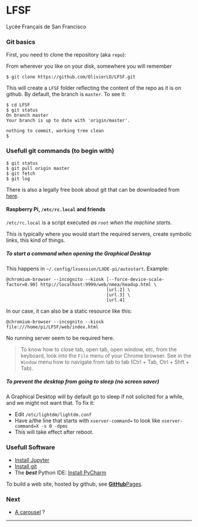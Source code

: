 # LFSF
Lycée Français de San Francisco

### Git basics
First, you need to clone the repository (aka `repo`):

From wherever you like on your disk, somewhere you will remember
```
$ git clone https://github.com/OlivierLD/LFSF.git
```
This will create a `LFSF` folder reflecting the content of the repo as it is on github.
By default, the branch is `master`. To see it:
```
$ cd LFSF
$ git status
On branch master
Your branch is up to date with 'origin/master'.

nothing to commit, working tree clean
$
``` 

### Usefull git commands (to begin with)
```
$ git status
$ git pull origin master
$ git fetch
$ git log
```

There is also a legally free book about git that can be downloaded from [here](https://git-scm.com/book/en/v2).

#### Raspberry Pi, `/etc/rc.local` and friends
`/etc/rc.local` is a script executed *as `root`* _when the machine starts_.

This is typically where you would start the required servers, create symbolic links, this kind of things.

##### To start a command when opening the Graphical Desktop
This happens in `~/.config/lxsession/LXDE-pi/autostart`. Example:
```
@chromium-browser --incognito --kiosk [--force-device-scale-factor=0.90] http://localhost:9999/web/nmea/headup.html \
                                      [url.2] \
                                      [url.3] \
                                      [url.4]
```
In our case, it can also be a static resource like this:
```
@chromium-browser --incognito --kiosk file:///home/pi/LFSF/web/index.html
```
No running server seem to be required here.

> To know how to close tab, open tab, open window, etc, from the keyboard, look into the `File` menu of your Chrome browser.
> See in the `Window` menu how to navigate from tab to tab (Ctrl + Tab, Ctrl + Shft + Tab).
##### To prevent the desktop from going to sleep (no screen saver)
A Graphical Desktop will by default go to sleep if not solicited for a while, and we might not want that. To fix it:

- Edit `/etc/lightdm/lightdm.conf`
- Have a/the line that starts with `xserver-command=` to look like `xserver-command=X -s 0 -dpms`
- This will take effect after reboot.

### Usefull Software
- [Install Jupyter](https://jupyter.org/install)
- [Install git](https://git-scm.com/book/en/v2/Getting-Started-Installing-Git)
- The **_best_** Python IDE: [Install PyCharm](https://www.jetbrains.com/help/pycharm/installation-guide.html)

To build a web site, hosted by github, see [**GitHub**Pages](https://pages.github.com/).

### Next
- [A carousel](https://www.w3schools.com/bootstrap/bootstrap_carousel.asp) ?

---

